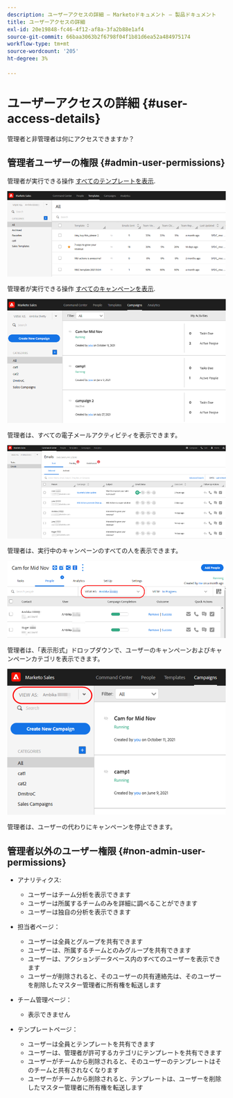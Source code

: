 ```yaml
---
description: ユーザーアクセスの詳細 — Marketoドキュメント — 製品ドキュメント
title: ユーザーアクセスの詳細
exl-id: 20e19848-fc46-4f12-af8a-3fa2b88e1af4
source-git-commit: 66baa3063b2f6798f04f1b81d6ea52a484975174
workflow-type: tm+mt
source-wordcount: '205'
ht-degree: 3%

---
```


# ユーザーアクセスの詳細 {#user-access-details}

管理者と非管理者は何にアクセスできますか？

## 管理者ユーザーの権限 {#admin-user-permissions}

管理者が実行できる操作 [すべてのテンプレートを表示](/help/marketo/product-docs/marketo-sales-connect/templates/view-template-list-as-another-user.md).

![](assets/user-access-details-1.png)

管理者が実行できる操作 [すべてのキャンペーンを表示](/help/marketo/product-docs/marketo-sales-connect/campaigns/view-campaigns-list-as-another-user.md).

![](assets/user-access-details-2.png)

管理者は、すべての電子メールアクティビティを表示できます。

![](assets/user-access-details-3.png)

管理者は、実行中のキャンペーンのすべての人を表示できます。

![](assets/user-access-details-4.png)

管理者は、「表示形式」ドロップダウンで、ユーザーのキャンペーンおよびキャンペーンカテゴリを表示できます。

![](assets/user-access-details-5.png)

管理者は、ユーザーの代わりにキャンペーンを停止できます。

## 管理者以外のユーザー権限 {#non-admin-user-permissions}

* アナリティクス:

   * ユーザーはチーム分析を表示できます
   * ユーザーは所属するチームのみを詳細に調べることができます
   * ユーザーは独自の分析を表示できます

* 担当者ページ：

   * ユーザーは全員とグループを共有できます
   * ユーザーは、所属するチームとのみグループを共有できます
   * ユーザーは、アクションデータベース内のすべてのユーザーを表示できます
   * ユーザーが削除されると、そのユーザーの共有連絡先は、そのユーザーを削除したマスター管理者に所有権を転送します

* チーム管理ページ：

   * 表示できません

* テンプレートページ：

   * ユーザーは全員とテンプレートを共有できます
   * ユーザーは、管理者が許可するカテゴリにテンプレートを共有できます
   * ユーザーがチームから削除されると、そのユーザーのテンプレートはそのチームと共有されなくなります
   * ユーザーがチームから削除されると、テンプレートは、ユーザーを削除したマスター管理者に所有権を転送します
